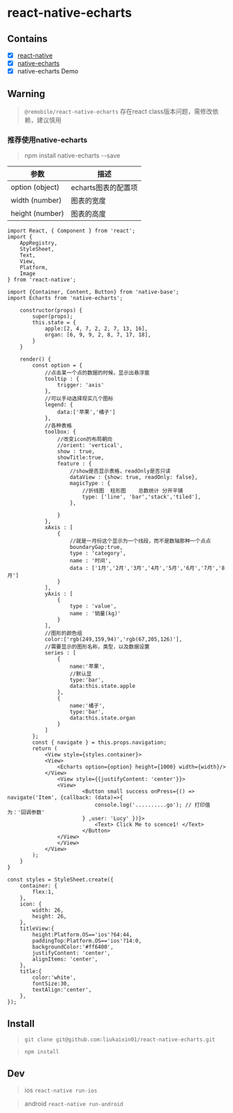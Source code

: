 # react-native-echarts

## Contains

- [x] [react-native](http://reactnative.cn/)
- [x] [native-echarts](https://www.npmjs.com/package/native-echarts)
- [x] native-echarts Demo

## Warning

> `@remobile/react-native-echarts` 存在react class版本问题，需修改依赖，建议慎用

### 推荐使用native-echarts

>  npm install native-echarts --save

| 参数  | 描述 |
| ------------- | ------------- |
|  option (object)  | echarts图表的配置项  |
|  width (number) | 图表的宽度  |
|  height (number)| 图表的高度

```
import React, { Component } from 'react';
import {
    AppRegistry,
	StyleSheet,
	Text,
	View,
	Platform,
	Image
} from 'react-native';

import {Container, Content, Button} from 'native-base';
import Echarts from 'native-echarts';

	constructor(props) {
		super(props);
		this.state = {
			apple:[2, 4, 7, 2, 2, 7, 13, 16],
			organ: [6, 9, 9, 2, 8, 7, 17, 18],
		}
	}

	render() {
		const option = {
			//点击某一个点的数据的时候，显示出悬浮窗
			tooltip : {
				trigger: 'axis'
			},
			//可以手动选择现实几个图标
			legend: {
				data:['苹果','橘子']
			},
			//各种表格
			toolbox: {
				//改变icon的布局朝向
				//orient: 'vertical',
				show : true,
				showTitle:true,
				feature : {
					//show是否显示表格，readOnly是否只读
					dataView : {show: true, readOnly: false},
					magicType : {
						//折线图  柱形图    总数统计 分开平铺
						type: ['line', 'bar','stack','tiled'],
					},

				}
			},
			xAxis : [
				{
					//就是一月份这个显示为一个线段，而不是数轴那种一个点点
					boundaryGap:true,
					type : 'category',
					name : '时间',
					data : ['1月','2月','3月','4月','5月','6月','7月','8月']
				}
			],
			yAxis : [
				{
					type : 'value',
					name : '销量(kg)'
				}
			],
			//图形的颜色组
			color:['rgb(249,159,94)','rgb(67,205,126)'],
			//需要显示的图形名称，类型，以及数据设置
			series : [
				{
					name:'苹果',
					//默认显
					type:'bar',
					data:this.state.apple
				},
				{
					name:'橘子',
					type:'bar',
					data:this.state.organ
				}
			]
		};
		const { navigate } = this.props.navigation;
		return (
			<View style={styles.container}>
			<View>
				<Echarts option={option} height={1000} width={width}/>
			</View>
				<View style={{justifyContent: 'center'}}>
				<View>
						<Button small success onPress={() => navigate('Item', {callback: (data)=>{
							console.log('..........go'); // 打印值为：'回调参数'
						} ,user: 'Lucy' })}>
							<Text> Click Me to scence1! </Text>
						</Button>
				</View>
				</View>
			</View>
		);
	}
}

const styles = StyleSheet.create({
	container: {
		flex:1,
	},
	icon: {
		width: 26,
		height: 26,
	},
	titleView:{
		height:Platform.OS=='ios'?64:44,
		paddingTop:Platform.OS=='ios'?14:0,
		backgroundColor:'#ff6400',
		justifyContent: 'center',
		alignItems: 'center',
	},
	title:{
		color:'white',
		fontSize:30,
		textAlign:'center',
	},
});

```
## Install

> `git clone git@github.com:liukaixin01/react-native-echarts.git`

> `npm install`

## Dev

> ios `react-native run-ios`

> android `react-native run-android`
